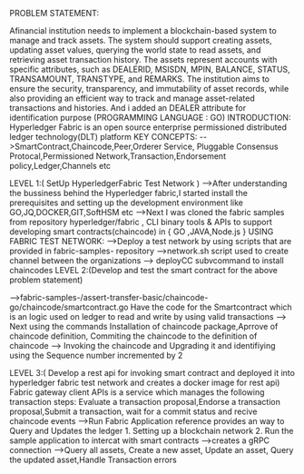 PROBLEM STATEMENT: 

Afinancial institution needs to implement a blockchain-based system to manage and track assets. 
The system should support creating assets, updating asset values, querying the world state to read assets, 
and retrieving asset transaction history. The assets represent accounts with specific attributes, 
such as DEALERID, MSISDN, MPIN, BALANCE, STATUS, TRANSAMOUNT, TRANSTYPE, and REMARKS.
The institution aims to ensure the security, transparency, and immutability of asset records, while also providing an efficient way to track and manage asset-related transactions and histories.
And i added an DEALER attribute for identification purpose (PROGRAMMING LANGUAGE : GO)
INTRODUCTION: 
Hyperledger Fabric is an open source enterprise permissioned distributed ledger technology(DLT) platform
KEY CONCEPTS:
     -->SmartContract,Chaincode,Peer,Orderer Service, Pluggable Consensus Protocal,Permissioned Network,Transaction,Endorsement policy,Ledger,Channels etc

LEVEL 1:( SetUp HyperledgerFabric Test Network )
     -->After understanding the bussiness behind the Hyperledger fabric,I started install the prerequisites and setting up the development environment
        like GO,JQ,DOCKER,GIT,SoftHSM etc
     -->Next I  was cloned the fabric samples from repository hyperledger/fabric , CLI binary tools & APIs to support developing smart contracts(chaincode) in { GO ,JAVA,Node.js } 
     USING FABRIC TEST NETWORK:
         -->Deploy a test network by using scripts that are provided in fabric-samples- repository
         -->network.sh script used to create channel between the organizations
     --> deployCC subvcommand to install chaincodes
LEVEL 2:(Develop and test the smart contract for the above problem statement)
  
   -->fabric-samples-/assert-transfer-basic/chaincode-go/chaincode/smartcontract.go
        Have the code for the Smartcontract which is an logic used on ledger to read and write by using valid transactions
   --> Next using the commands Installation of chaincode package,Aprrove of chaincode definition, Commiting the chaincode  to  the definition of chaincode
   --> Invoking the chaincode and Upgrading it and identifiying using the Sequence number incremented by 2  

LEVEL 3:( Develop a rest api for invoking smart contract and deployed it into hyperledger fabric test network and creates a docker image for rest api)
     Fabric gateway  client APIs is a service which manages the following transaction steps:
     Evaluate a transaction proposal,Endorse a transaction proposal,Submit a transaction, wait for a commit status and recive chaincode events
    -->Run Fabric Application reference provides an way to Query and Updates the ledger
        1. Setting up a blockchain network
        2. Run the sample application to intercat with smart contracts
    -->creates a gRPC connection
    -->Query all assets, Create a new asset, Update an asset, Query the updated asset,Handle Transaction errors
      
